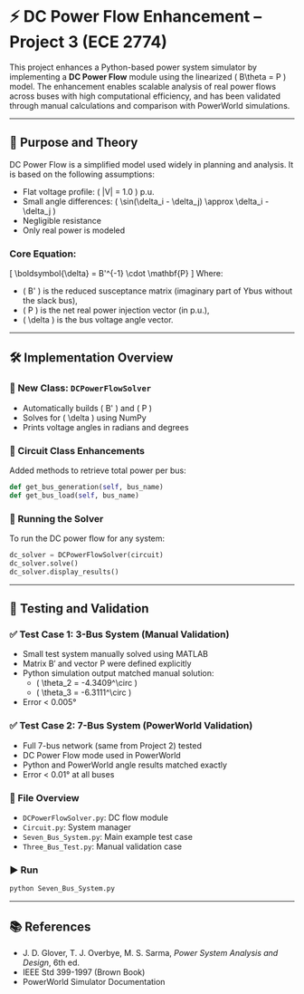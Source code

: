 # ⚡ DC Power Flow Enhancement – Project 3 (ECE 2774)

This project enhances a Python-based power system simulator by implementing a **DC Power Flow** module using the linearized \( B\theta = P \) model. The enhancement enables scalable analysis of real power flows across buses with high computational efficiency, and has been validated through manual calculations and comparison with PowerWorld simulations.

---

## 📘 Purpose and Theory

DC Power Flow is a simplified model used widely in planning and analysis. It is based on the following assumptions:

- Flat voltage profile: \( |V| = 1.0 \) p.u.
- Small angle differences: \( \sin(\delta_i - \delta_j) \approx \delta_i - \delta_j \)
- Negligible resistance
- Only real power is modeled

### Core Equation:
\[
\boldsymbol{\delta} = B'^{-1} \cdot \mathbf{P}
\]
Where:
- \( B' \) is the reduced susceptance matrix (imaginary part of Ybus without the slack bus),
- \( P \) is the net real power injection vector (in p.u.),
- \( \delta \) is the bus voltage angle vector.

---

## 🛠 Implementation Overview

### 🧱 New Class: `DCPowerFlowSolver`
- Automatically builds \( B' \) and \( P \)
- Solves for \( \delta \) using NumPy
- Prints voltage angles in radians and degrees

### 🔄 Circuit Class Enhancements
Added methods to retrieve total power per bus:
```python
def get_bus_generation(self, bus_name)
def get_bus_load(self, bus_name)
```

### 🧪 Running the Solver
To run the DC power flow for any system:
```python
dc_solver = DCPowerFlowSolver(circuit)
dc_solver.solve()
dc_solver.display_results()
```

---

## 🧪 Testing and Validation

### ✅ Test Case 1: 3-Bus System (Manual Validation)
- Small test system manually solved using MATLAB
- Matrix B′ and vector P were defined explicitly
- Python simulation output matched manual solution:
  - \( \theta_2 = -4.3409^\circ \)
  - \( \theta_3 = -6.3111^\circ \)
- Error < 0.005°

### ✅ Test Case 2: 7-Bus System (PowerWorld Validation)
- Full 7-bus network (same from Project 2) tested
- DC Power Flow mode used in PowerWorld
- Python and PowerWorld angle results matched exactly
- Error < 0.01° at all buses


### 📂 File Overview
- `DCPowerFlowSolver.py`: DC flow module
- `Circuit.py`: System manager
- `Seven_Bus_System.py`: Main example test case
- `Three_Bus_Test.py`: Manual validation case

### ▶️ Run
```bash
python Seven_Bus_System.py
```

---

## 📚 References

- J. D. Glover, T. J. Overbye, M. S. Sarma, *Power System Analysis and Design*, 6th ed.
- IEEE Std 399-1997 (Brown Book)
- PowerWorld Simulator Documentation
